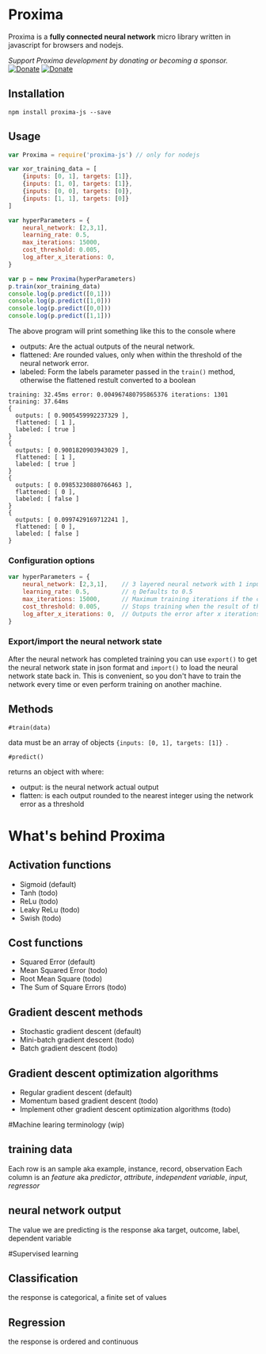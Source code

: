 # Proxima
Proxima is a **fully connected neural network** micro library written in javascript for browsers and nodejs.
 
_Support Proxima development by donating or becoming a sponsor._   
[![Donate](https://img.shields.io/badge/Donate-PayPal-green.svg)](https://www.paypal.com/cgi-bin/webscr?cmd=_donations&business=878QVT5YLAQC2&currency_code=EUR&source=url)
[![Donate](http://img.shields.io/liberapay/patrons/wdrap.svg?logo=liberapay)](https://liberapay.com/wdrap/donate)
 
## Installation
```
npm install proxima-js --save
```
## Usage
```javascript
var Proxima = require('proxima-js') // only for nodejs

var xor_training_data = [
    {inputs: [0, 1], targets: [1]},
    {inputs: [1, 0], targets: [1]},
    {inputs: [0, 0], targets: [0]},
    {inputs: [1, 1], targets: [0]}
]

var hyperParameters = {
    neural_network: [2,3,1],
    learning_rate: 0.5,
    max_iterations: 15000,
    cost_threshold: 0.005,
    log_after_x_iterations: 0,
}

var p = new Proxima(hyperParameters)
p.train(xor_training_data)
console.log(p.predict([0,1]))
console.log(p.predict([1,0]))
console.log(p.predict([0,0]))
console.log(p.predict([1,1]))
```
The above program will print something like this to the console where
- outputs: Are the actual outputs of the neural network.
- flattened: Are rounded values, only when within the threshold of the neural network error.
- labeled: Form the labels parameter passed in the `train()` method, otherwise the flattened restult converted to a boolean 
```
training: 32.45ms error: 0.004967480795865376 iterations: 1301
training: 37.64ms
{
  outputs: [ 0.9005459992237329 ],
  flattened: [ 1 ],
  labeled: [ true ]
}
{
  outputs: [ 0.9001820903943029 ],
  flattened: [ 1 ],
  labeled: [ true ]
}
{
  outputs: [ 0.09853230880766463 ],
  flattened: [ 0 ],
  labeled: [ false ]
}
{
  outputs: [ 0.0997429169712241 ],
  flattened: [ 0 ],
  labeled: [ false ]
}
```
### Configuration options
```javascript
var hyperParameters = {
    neural_network: [2,3,1],    // 3 layered neural network with 1 input layer with 2 nodes, 1 hidden layer with 3 nodes and 1 output layer with 1 node
    learning_rate: 0.5,         // η Defaults to 0.5
    max_iterations: 15000,      // Maximum training iterations if the cost_threshold in not reached
    cost_threshold: 0.005,      // Stops training when the result of the cost/loss function is less, defaults to 0.05  
    log_after_x_iterations: 0,  // Outputs the error after x iterations, 0 means no output
}
```
### Export/import the neural network state
After the neural network has completed training you can use `export()` to get the neural network state in json format 
and `import()` to load the neural network state back in. This is convenient, so you don't have to train the network 
every time or even perform training on another machine.

## Methods
`#train(data)`

data must be an array of objects `{inputs: [0, 1], targets: [1]} `.

`#predict()`

returns an object with where:
- output: is the neural network actual output
- flatten: is each output rounded to the nearest integer using the network error as a threshold

# What's behind Proxima
## Activation functions
- Sigmoid (default)
- Tanh (todo)
- ReLu (todo)
- Leaky ReLu (todo)
- Swish (todo)

## Cost functions
- Squared Error (default)
- Mean Squared Error (todo)
- Root Mean Square (todo)
- The Sum of Square Errors (todo)

## Gradient descent methods
- Stochastic gradient descent (default)
- Mini-batch gradient descent (todo)
- Batch gradient descent (todo)

## Gradient descent optimization algorithms
- Regular gradient descent (default)
- Momentum based gradient descent (todo)             
- Implement other gradient descent optimization algorithms (todo)
 
#Machine learing terminology (wip)
## training data
Each row is an sample aka example, instance, record, observation
Each column is an _feature_ aka _predictor_, _attribute_, _independent variable_, _input_, _regressor_

## neural network output
The value we are predicting is the response aka target, outcome, label, dependent variable

#Supervised learning

## Classification
the response is categorical, a finite set of values
## Regression
the response is ordered and continuous